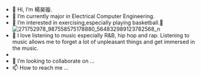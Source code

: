 - 👋 Hi, I’m 楊昊璇.
- 🌱 I’m currently major in Electrical Computer Engineering.
-  💪 I’m interested in exercising,especially playing basketball.🏀
![271752978_987558575178880_564832989123782568_n](https://user-images.githubusercontent.com/98099789/150756779-cec5ed17-44fc-463e-931a-aff74a185a5f.jpg)
- 🎵 I love listening to music especially R&B, hip hop and rap. Listening to music allows me to forget a lot of unpleasant things and get immersed in the music.
- 
- 💞️ I’m looking to collaborate on ...
- 📫 How to reach me ...

<!---
Hao-ShiuanYang/Hao-ShiuanYang is a ✨ special ✨ repository because its `README.md` (this file) appears on your GitHub profile.
You can click the Preview link to take a look at your changes.
--->
